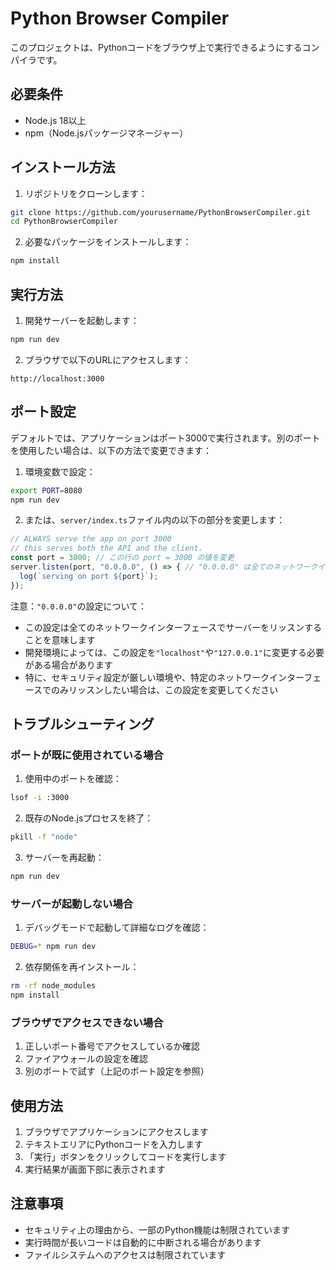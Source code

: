 # Python Browser Compiler

このプロジェクトは、Pythonコードをブラウザ上で実行できるようにするコンパイラです。

## 必要条件

- Node.js 18以上
- npm（Node.jsパッケージマネージャー）

## インストール方法

1. リポジトリをクローンします：
```bash
git clone https://github.com/yourusername/PythonBrowserCompiler.git
cd PythonBrowserCompiler
```

2. 必要なパッケージをインストールします：
```bash
npm install
```

## 実行方法

1. 開発サーバーを起動します：
```bash
npm run dev
```

2. ブラウザで以下のURLにアクセスします：
```
http://localhost:3000
```

## ポート設定

デフォルトでは、アプリケーションはポート3000で実行されます。別のポートを使用したい場合は、以下の方法で変更できます：

1. 環境変数で設定：
```bash
export PORT=8080
npm run dev
```

2. または、`server/index.ts`ファイル内の以下の部分を変更します：
```typescript
// ALWAYS serve the app on port 3000
// this serves both the API and the client.
const port = 3000; // この行の port = 3000 の値を変更
server.listen(port, "0.0.0.0", () => { // "0.0.0.0" は全てのネットワークインターフェースでリッスン
  log(`serving on port ${port}`);
});
```

注意：`"0.0.0.0"`の設定について：
- この設定は全てのネットワークインターフェースでサーバーをリッスンすることを意味します
- 開発環境によっては、この設定を`"localhost"`や`"127.0.0.1"`に変更する必要がある場合があります
- 特に、セキュリティ設定が厳しい環境や、特定のネットワークインターフェースでのみリッスンしたい場合は、この設定を変更してください

## トラブルシューティング

### ポートが既に使用されている場合

1. 使用中のポートを確認：
```bash
lsof -i :3000
```

2. 既存のNode.jsプロセスを終了：
```bash
pkill -f "node"
```

3. サーバーを再起動：
```bash
npm run dev
```

### サーバーが起動しない場合

1. デバッグモードで起動して詳細なログを確認：
```bash
DEBUG=* npm run dev
```

2. 依存関係を再インストール：
```bash
rm -rf node_modules
npm install
```

### ブラウザでアクセスできない場合

1. 正しいポート番号でアクセスしているか確認
2. ファイアウォールの設定を確認
3. 別のポートで試す（上記のポート設定を参照）

## 使用方法

1. ブラウザでアプリケーションにアクセスします
2. テキストエリアにPythonコードを入力します
3. 「実行」ボタンをクリックしてコードを実行します
4. 実行結果が画面下部に表示されます

## 注意事項

- セキュリティ上の理由から、一部のPython機能は制限されています
- 実行時間が長いコードは自動的に中断される場合があります
- ファイルシステムへのアクセスは制限されています
